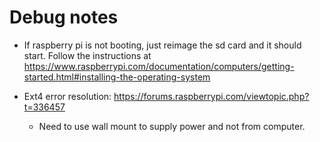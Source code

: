 # Debug notes

* If raspberry pi is not booting, just reimage the sd card and it should start.
  Follow the instructions at https://www.raspberrypi.com/documentation/computers/getting-started.html#installing-the-operating-system

* Ext4 error resolution: https://forums.raspberrypi.com/viewtopic.php?t=336457
  * Need to use wall mount to supply power and not from computer.
